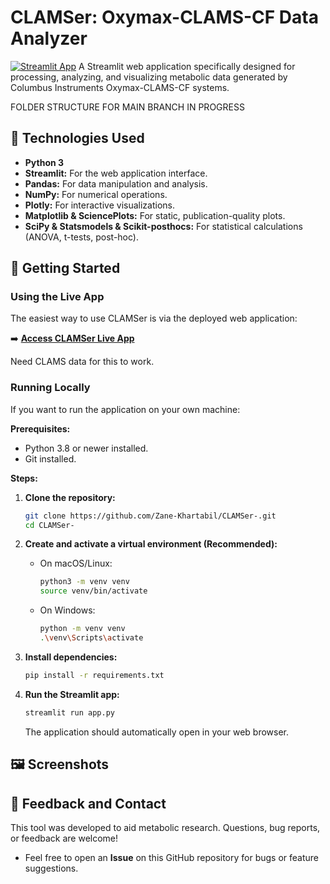 # CLAMSer: Oxymax-CLAMS-CF Data Analyzer

[![Streamlit App](https://static.streamlit.io/badges/streamlit_badge_black_white.svg)](clamser.streamlit.app) 
A Streamlit web application specifically designed for processing, analyzing, and visualizing metabolic data generated by Columbus Instruments Oxymax-CLAMS-CF systems.

FOLDER STRUCTURE FOR MAIN BRANCH IN PROGRESS

## 🚀 Technologies Used

*   **Python 3**
*   **Streamlit:** For the web application interface.
*   **Pandas:** For data manipulation and analysis.
*   **NumPy:** For numerical operations.
*   **Plotly:** For interactive visualizations.
*   **Matplotlib & SciencePlots:** For static, publication-quality plots.
*   **SciPy & Statsmodels & Scikit-posthocs:** For statistical calculations (ANOVA, t-tests, post-hoc).

## 🏁 Getting Started

### Using the Live App

The easiest way to use CLAMSer is via the deployed web application:

➡️ **[Access CLAMSer Live App](clamser.streamlit.app)** 

Need CLAMS data for this to work.

### Running Locally

If you want to run the application on your own machine:

**Prerequisites:**
*   Python 3.8 or newer installed.
*   Git installed.

**Steps:**

1.  **Clone the repository:**
    ```bash
    git clone https://github.com/Zane-Khartabil/CLAMSer-.git
    cd CLAMSer-
    ```

2.  **Create and activate a virtual environment (Recommended):**
    *   On macOS/Linux:
        ```bash
        python3 -m venv venv
        source venv/bin/activate
        ```
    *   On Windows:
        ```bash
        python -m venv venv
        .\venv\Scripts\activate
        ```

3.  **Install dependencies:**
    ```bash
    pip install -r requirements.txt
    ```

4.  **Run the Streamlit app:**
    ```bash
    streamlit run app.py
    ```
    The application should automatically open in your web browser.

## 🖼️ Screenshots

## 💬 Feedback and Contact

This tool was developed to aid metabolic research. Questions, bug reports, or feedback are welcome!

*   Feel free to open an **Issue** on this GitHub repository for bugs or feature suggestions.


